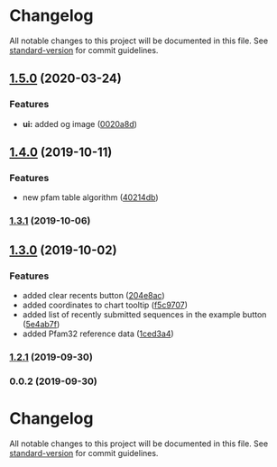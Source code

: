 # Changelog

All notable changes to this project will be documented in this file. See [standard-version](https://github.com/conventional-changelog/standard-version) for commit guidelines.

## [1.5.0](https://github.com/hotdogee/annotate-ui/compare/v1.4.0...v1.5.0) (2020-03-24)


### Features

* **ui:** added og image ([0020a8d](https://github.com/hotdogee/annotate-ui/commit/0020a8d))

## [1.4.0](https://github.com/hotdogee/annotate-ui/compare/v1.3.1...v1.4.0) (2019-10-11)


### Features

* new pfam table algorithm ([40214db](https://github.com/hotdogee/annotate-ui/commit/40214db))

### [1.3.1](https://github.com/hotdogee/annotate-ui/compare/v1.3.0...v1.3.1) (2019-10-06)

## [1.3.0](https://github.com/hotdogee/annotate-ui/compare/v1.2.1...v1.3.0) (2019-10-02)


### Features

* added clear recents button ([204e8ac](https://github.com/hotdogee/annotate-ui/commit/204e8ac))
* added coordinates to chart tooltip ([f5c9707](https://github.com/hotdogee/annotate-ui/commit/f5c9707))
* added list of recently submitted sequences in the example button ([5e4ab7f](https://github.com/hotdogee/annotate-ui/commit/5e4ab7f))
* added Pfam32 reference data ([1ced3a4](https://github.com/hotdogee/annotate-ui/commit/1ced3a4))

### [1.2.1](https://github.com/hotdogee/annotate-ui/compare/v0.0.2...v1.2.1) (2019-09-30)

### 0.0.2 (2019-09-30)

# Changelog

All notable changes to this project will be documented in this file. See [standard-version](https://github.com/conventional-changelog/standard-version) for commit guidelines.

